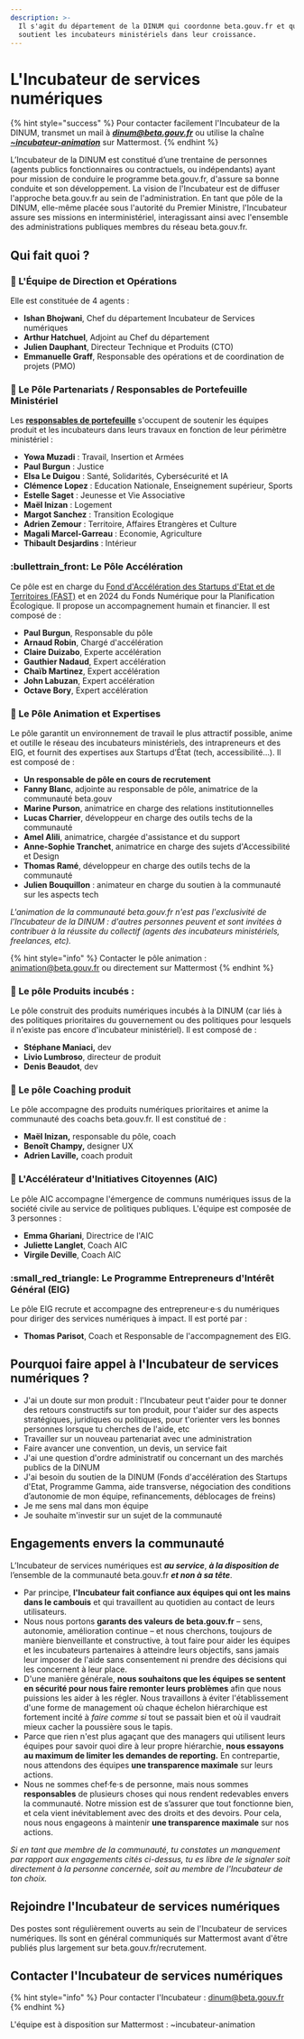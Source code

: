 ```yaml
---
description: >-
  Il s'agit du département de la DINUM qui coordonne beta.gouv.fr et qui
  soutient les incubateurs ministériels dans leur croissance.
---
```


# L'Incubateur de services numériques

{% hint style="success" %}
Pour contacter facilement l'Incubateur de la DINUM, transmet un mail à _**dinum@beta.gouv.fr**_ ou utilise la chaîne [_**\~incubateur-animation**_](https://mattermost.incubateur.net/betagouv/channels/incubateur-animation) sur Mattermost.
{% endhint %}

L’Incubateur de la DINUM est constitué d’une trentaine de personnes (agents publics fonctionnaires ou contractuels, ou indépendants) ayant pour mission de conduire le programme beta.gouv.fr, d'assure sa bonne conduite et son développement. La vision de l'Incubateur est de diffuser l'approche beta.gouv.fr au sein de l'administration. En tant que pôle de la DINUM, elle-même placée sous l'autorité du Premier Ministre, l'Incubateur assure ses missions en interministériel, interagissant ainsi avec l'ensemble des administrations publiques membres du réseau beta.gouv.fr.

## Qui fait quoi ?

### :crown: L'Équipe de Direction et Opérations

Elle est constituée de  4 agents :&#x20;

* **Ishan Bhojwani**, Chef du département Incubateur de Services numériques
* **Arthur Hatchuel**, Adjoint au Chef du département
* **Julien Dauphant**, Directeur Technique et Produits (CTO)
* **Emmanuelle Graff**, Responsable des opérations et de coordination de projets (PMO)

### :briefcase: Le Pôle Partenariats / Responsables de Portefeuille Ministériel

Les [**responsables de portefeuille**](../../gerer-sa-startup-detat-ou-de-territoires-au-quotidien/decouvrir-les-differents-metiers-dune-startup-detat/les-differents-metiers-dans-une-startup-detat/responsables-de-portefeuille.md) s'occupent de soutenir les équipes produit et les incubateurs dans leurs travaux en fonction de leur périmètre ministériel :&#x20;

* **Yowa Muzadi** : Travail, Insertion et Armées
* **Paul Burgun** : Justice
* **Elsa Le Duigou** : Santé, Solidarités, Cybersécurité et IA
* **Clémence Lopez** : Education Nationale, Enseignement supérieur, Sports
* **Estelle Saget** : Jeunesse et Vie Associative
* **Maël Inizan** : Logement
* **Margot Sanchez** : Transition Ecologique
* **Adrien Zemour** : Territoire, Affaires Etrangères et Culture
* **Magali Marcel-Garreau** : Economie, Agriculture
* **Thibault Desjardins** : Intérieur&#x20;

### :bullettrain\_front: Le Pôle Accélération

Ce pôle est en charge du [Fond d'Accélération des Startups d'Etat et de Territoires (FAST)](../../gerer-sa-startup-detat-ou-de-territoires-au-quotidien/la-vie-dune-se/acceleration/fonds-dacceleration-des-startups-detat.md) et en 2024 du Fonds Numérique pour la Planification Écologique. Il propose un accompagnement humain et financier. Il est composé de :&#x20;

* **Paul Burgun**, Responsable du pôle
* **Arnaud Robin**, Chargé d'accélération
* **Claire Duizabo**, Experte accélération
* **Gauthier Nadaud**, Expert accélération
* **Chaïb Martinez**, Expert accélération
* **John Labuzan**, Expert accélération
* **Octave Bory**, Expert accélération

### :unicorn: Le Pôle Animation et Expertises

Le pôle garantit un environnement de travail le plus attractif possible, anime et outille le réseau des incubateurs ministériels, des intrapreneurs et des EIG, et fournit des expertises aux Startups d’État (tech, accessibilité...). Il est composé de :

* **Un responsable de pôle en cours de recrutement**
* **Fanny Blanc**, adjointe au responsable de pôle, animatrice de la communauté beta.gouv
* **Marine Purson**, animatrice en charge des relations institutionnelles
* **Lucas Charrier**, développeur en charge des outils techs de la communauté
* **Amel Alili**, animatrice, chargée d'assistance et du support
* **Anne-Sophie Tranchet**, animatrice en charge des sujets d'Accessibilité et Design
* **Thomas Ramé**, développeur en charge des outils techs de la communauté
* **Julien Bouquillon** : animateur en charge du soutien à la communauté sur les aspects tech

_L'animation de la communauté beta.gouv.fr n'est pas l'exclusivité de l'Incubateur de la DINUM : d'autres personnes peuvent et sont invitées à contribuer à la réussite du collectif (agents des incubateurs ministériels, freelances, etc)._

{% hint style="info" %}
Contacter le pôle animation : animation@beta.gouv.fr ou directement sur Mattermost
{% endhint %}

### :jigsaw: Le pôle Produits incubés :&#x20;

Le pôle construit des produits numériques incubés à la DINUM (car liés à des politiques prioritaires du gouvernement ou des politiques pour lesquels il n'existe pas encore d'incubateur ministériel). Il est composé de :&#x20;

* **Stéphane Maniaci,** dev
* **Livio Lumbroso**, directeur de produit
* **Denis Beaudot**, dev&#x20;

### :basketball: Le pôle Coaching produit

Le pôle accompagne des produits numériques prioritaires et anime la communauté des coachs beta.gouv.fr. Il est constitué de :&#x20;

* **Maël Inizan,** responsable du pôle, coach
* **Benoît Champy,** designer UX
* **Adrien Laville,** coach produit

### :handshake: L'Accélérateur d'Initiatives Citoyennes (AIC)

Le pôle AIC accompagne l'émergence de communs numériques issus de la société civile au service de politiques publiques. L'équipe est composée de 3 personnes :&#x20;

* **Emma Ghariani**, Directrice de l'AIC
* **Juliette Langlet**, Coach AIC
* **Virgile Deville**, Coach AIC

### :small\_red\_triangle: Le Programme Entrepreneurs d'Intérêt Général (EIG)

Le pôle EIG recrute et accompagne des entrepreneur·e·s du numériques pour diriger des services numériques à impact. Il est porté par :&#x20;

* **Thomas Parisot**, Coach et Responsable de l'accompagnement des EIG.

## Pourquoi faire appel à l'Incubateur de services numériques ?

* J'ai un doute sur mon produit : l'Incubateur peut t'aider pour te donner des retours constructifs sur ton produit, pour t'aider sur des aspects stratégiques, juridiques ou politiques, pour t'orienter vers les bonnes personnes lorsque tu cherches de l'aide, etc
* Travailler sur un nouveau partenariat avec une administration
* Faire avancer une convention, un devis, un service fait
* J'ai une question d'ordre administratif ou concernant un des marchés publics de la DINUM
* J'ai besoin du soutien de la DINUM (Fonds d'accélération des Startups d'Etat, Programme Gamma, aide transverse, négociation des conditions d’autonomie de mon équipe, refinancements, déblocages de freins)
* Je me sens mal dans mon équipe
* Je souhaite m'investir sur un sujet de la communauté

## Engagements envers la communauté

L’Incubateur de services numériques est _**au service**_, _**à la disposition de**_ l’ensemble de la communauté beta.gouv.fr _**et non à sa tête**_.

* Par principe, **l'Incubateur fait confiance aux équipes qui ont les mains dans le cambouis** et qui travaillent au quotidien au contact de leurs utilisateurs.
* Nous nous portons **garants des valeurs de beta.gouv.fr** – sens, autonomie, amélioration continue – et nous cherchons, toujours de manière bienveillante et constructive, à tout faire pour aider les équipes et les incubateurs partenaires à atteindre leurs objectifs, sans jamais leur imposer de l'aide sans consentement ni prendre des décisions qui les concernent à leur place.
* D'une manière générale, **nous souhaitons que les équipes se sentent en sécurité pour nous faire remonter leurs problèmes** afin que nous puissions les aider à les régler. Nous travaillons à éviter l'établissement d'une forme de management où chaque échelon hiérarchique est fortement incité à _faire comme si_ tout se passait bien et où il vaudrait mieux cacher la poussière sous le tapis.
* Parce que rien n'est plus agaçant que des managers qui utilisent leurs équipes pour savoir quoi dire à leur propre hiérarchie, **nous essayons au maximum de limiter les demandes de reporting.** En contrepartie, nous attendons des équipes **une transparence maximale** sur leurs actions.
* Nous ne sommes chef·fe·s de personne, mais nous sommes **responsables** de plusieurs choses qui nous rendent redevables envers la communauté. Notre mission est de s’assurer que tout fonctionne bien, et cela vient inévitablement avec des droits et des devoirs. Pour cela, nous nous engageons à maintenir **une transparence maximale** sur nos actions.

_Si en tant que membre de la communauté, tu constates un manquement par rapport aux engagements cités ci-dessus, tu es libre de le signaler soit directement à la personne concernée, soit au membre de l'Incubateur de ton choix._

## Rejoindre l'Incubateur de services numériques <a href="#rejoindre-lequipe-danimation" id="rejoindre-lequipe-danimation"></a>

Des postes sont régulièrement ouverts au sein de l'Incubateur de services numériques. Ils sont en général communiqués sur Mattermost avant d'être publiés plus largement sur beta.gouv.fr/recrutement.

## Contacter l'Incubateur de services numériques

{% hint style="info" %}
Pour contacter l'Incubateur : dinum@beta.gouv.fr
{% endhint %}

L'équipe est à disposition sur Mattermost : \~incubateur-animation
